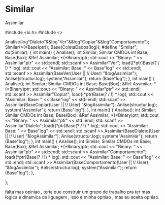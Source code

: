 # Similar
Assimilar


#include <io.h>
#include <>

Analise(log"Dialeto"&&log"Ver"&&log"Copiar"&&log"Comportamento");
Similar(*(*Base)ptr));
Base(ColetaDados(log));
#define "Similar";
do(Similar);
{
	int main()
	{
		Analise();
		int Similar;
		Similar CMDOs
			int Base;
		Base(Box);
		&Ref Assimilar;
		*(*Binary)ptr;
		std::cout << "Binary: " << Assimilar"ptr" << std::endl;
		std::scanf >> Assimilar"Ver";
		load((*ptr)Base(? / !) * log);
		std::cout << "Assimilar: Base: " << Base"log" << std::endl;
		std::scanf >> Assimilar(BaseVer(User || !/ User) "&logAssimilar");
		Anlise(structur.log);
		system("Assimilar");
		return (Base"log");
	},
		int main()
	{
		Analise();
		int Similar;
		Similar CMDOs
			int Base;
		Base(Box);
		&Ref Assimilar;
		*(*Binary)ptr;
		std::cout << "Binary: " << Assimilar"ptr" << std::endl;
		std::scanf >> Assimilar"Copiar";
		load((*ptr)Base(? / !) * log);
		std::cout << "Assimilar: Base: " << Base"log" << std::endl;
		std::scanf >> Assimilar(BaseCopiar(User || !/ User) "&logAssimilar");
		Anlise(structur.log);
		system("Assimilar");
		return (Base"log");
	},
		int main()
	{
		Analise();
		int Similar;
		Similar CMDOs
			int Base;
		Base(Box);
		&Ref Assimilar;
		*(*Binary)ptr;
		std::cout << "Binary: " << Assimilar"ptr" << std::endl;
		std::scanf >> Assimilar"Dialeto";
		load((*ptr)Base(? / !) * log);
		std::cout << "Assimilar: Base: " << Base"log" << std::endl;
		std::scanf >> Assimilar(BaseDialeto(User || !/ User) "&logAssimilar");
		Anlise(structur.log);
		system("Assimilar");
		return (Base"log");
	},
		int main()
	{
		Analise();
		int Similar;
		Similar CMDOs
			int Base;
		Base(Box);
		&Ref Assimilar;
		*(*Binary)ptr;
		std::cout << "Binary: " << Assimilar"ptr" << std::endl;
		std::scanf >> Assimilar"Comportamento";
		load((*ptr)Base(? / !) * log);
		std::cout << "Assimilar: Base: " << Base"log" << std::endl;
		std::scanf >> Assimilar(BaseComportamento(User || !/ User) "&logAssimilar");
		Anlise(structur.log);
		system("Assimilar");
		return (Base"log");
	},

};

falta mas opiniao , teria que construir um grupo de trabalho pra ter mas logica e dinamica de liguagem , isso e minha opniao , mas eu aceita opniao.
